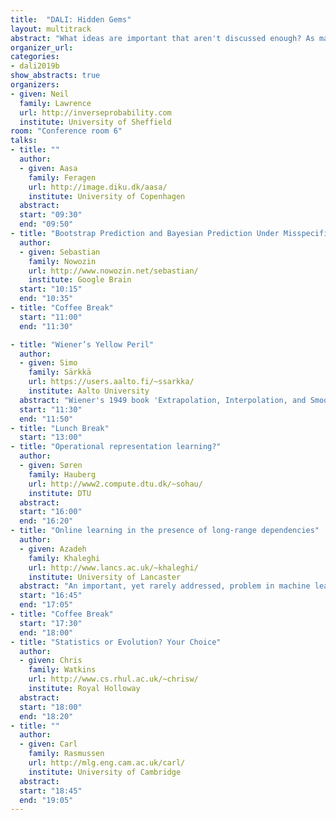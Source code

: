 ```yaml
---
title:  "DALI: Hidden Gems"
layout: multitrack
abstract: "What ideas are important that aren't discussed enough? As machine learning has become more successful, more researchers are looking at the questions that drive the field. But are there issues that we are missing? Ideas that are not getting the attention they deserve? In this workshop each presenter will give a 20 minute overview of an idea that they believe is not getting enough attention in the wider community. Each presentation will be 20 minutes long and will be followed by long discussion of the idea and where it might be deployed."
organizer_url:
categories:
- dali2019b
show_abstracts: true
organizers:
- given: Neil 
  family: Lawrence
  url: http://inverseprobability.com
  institute: University of Sheffield
room: "Conference room 6"
talks:
- title: ""
  author:
  - given: Aasa
    family: Feragen
    url: http://image.diku.dk/aasa/
    institute: University of Copenhagen
  abstract: 
  start: "09:30"
  end: "09:50"
- title: "Bootstrap Prediction and Bayesian Prediction Under Misspecified Models"
  author:
  - given: Sebastian
    family: Nowozin
    url: http://www.nowozin.net/sebastian/
    institute: Google Brain
  start: "10:15"
  end: "10:35"
- title: "Coffee Break"
  start: "11:00"
  end: "11:30"

- title: "Wiener’s Yellow Peril"
  author:
  - given: Simo
    family: Särkkä
    url: https://users.aalto.fi/~ssarkka/
    institute: Aalto University
  abstract: "Wiener's 1949 book 'Extrapolation, Interpolation, and Smoothing of Stationary Time Series' is sometimes called Yellow Peril. More precisely, the nickname was given to the original classified report from 1942. The book/report presents methods for making predictions based on noisy observations of a random function and the random function is modeled as a Gaussian process. This methodology is basically the same as what nowadays is called Gaussian process regression - or Kalman smoothing in the temporal case. A causal version of the predictor is called the Wiener filter and it is a precursor of Kalman filtering. A lot of theory for Wiener filtering and smoothing is available in terms of Wiener's generalized harmonic analysis. It would be beneficial to revisit the theory for analyzing theoretical properties of Gaussian process regression methods and related kernel methods." 
  start: "11:30"
  end: "11:50"
- title: "Lunch Break"
  start: "13:00"
- title: "Operational representation learning?"
  author:
  - given: Søren
    family: Hauberg
    url: http://www2.compute.dtu.dk/~sohau/
    institute: DTU
  abstract: 
  start: "16:00"
  end: "16:20"
- title: "Online learning in the presence of long-range dependencies"
  author:
  - given: Azadeh
    family: Khaleghi
    url: http://www.lancs.ac.uk/~khaleghi/
    institute: University of Lancaster
  abstract: "An important, yet rarely addressed, problem in machine learning is to deal with long-range dependencies that naturally exist in most real-world datasets. This is a particularly challenging task in online learning where a sampling policy may affect the distribution of observations. I will demonstrate this challenge in the context of a multi-armed restless bandit problem where the pay-offs are stationary $\phi$-mixing."
  start: "16:45"
  end: "17:05"
- title: "Coffee Break"
  start: "17:30"
  end: "18:00"
- title: "Statistics or Evolution? Your Choice"
  author:
  - given: Chris
    family: Watkins
    url: http://www.cs.rhul.ac.uk/~chrisw/
    institute: Royal Holloway
  abstract:
  start: "18:00"
  end: "18:20" 
- title: ""  
  author:
  - given: Carl
    family: Rasmussen
    url: http://mlg.eng.cam.ac.uk/carl/
    institute: University of Cambridge
  abstract:
  start: "18:45"
  end: "19:05"
---
```

